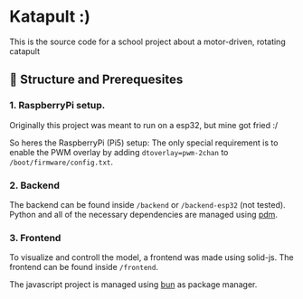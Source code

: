 # Katapult :)

This is the source code for a school project about a motor-driven, rotating catapult

## 🧩 Structure and Prerequesites

### 1. RaspberryPi setup.
Originally this project was meant to run on a esp32, but mine got fried :/

So heres the RaspberryPi (Pi5) setup:
The only special requirement is to enable the PWM overlay by adding `dtoverlay=pwm-2chan` to `/boot/firmware/config.txt`.

### 2. Backend

The backend can be found inside `/backend` or `/backend-esp32` (not tested).
Python and all of the necessary dependencies are managed using [pdm](https://pdm-project.org/latest/).

### 3. Frontend
To visualize and controll the model, a frontend was made using solid-js.
The frontend can be found inside `/frontend`.

The javascript project is managed using [bun](https://bun.sh/) as package manager.


